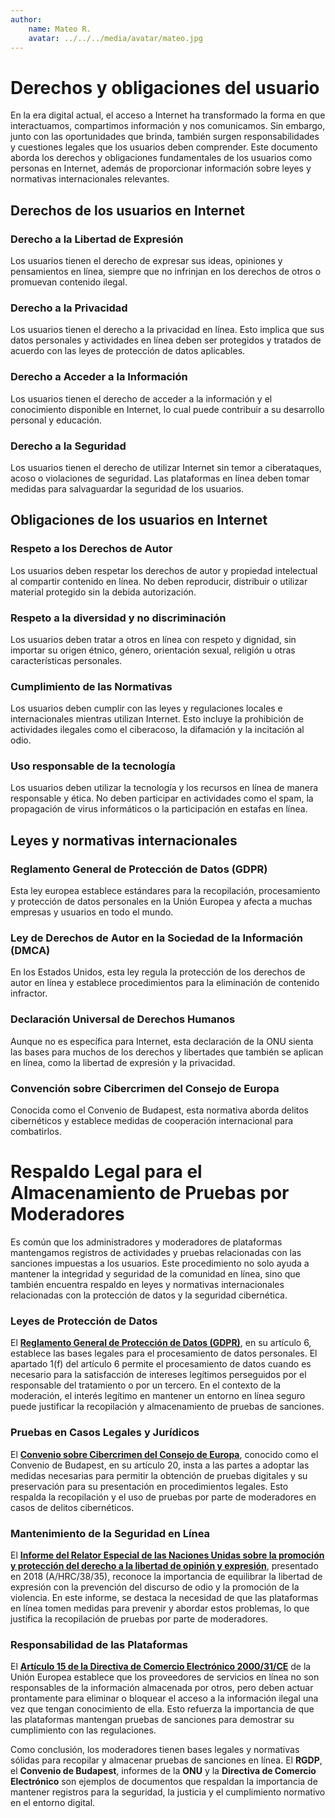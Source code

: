 ```yaml
---
author: 
    name: Mateo R.
    avatar: ../../../media/avatar/mateo.jpg
---
```


# Derechos y obligaciones del usuario

En la era digital actual, el acceso a Internet ha transformado la forma en que interactuamos, compartimos información y nos comunicamos. Sin embargo, junto con las oportunidades que brinda, también surgen responsabilidades y cuestiones legales que los usuarios deben comprender. Este documento aborda los derechos y obligaciones fundamentales de los usuarios como personas en Internet, además de proporcionar información sobre leyes y normativas internacionales relevantes.

## Derechos de los usuarios en Internet

### Derecho a la Libertad de Expresión
Los usuarios tienen el derecho de expresar sus ideas, opiniones y pensamientos en línea, siempre que no infrinjan en los derechos de otros o promuevan contenido ilegal.

### Derecho a la Privacidad
Los usuarios tienen el derecho a la privacidad en línea. Esto implica que sus datos personales y actividades en línea deben ser protegidos y tratados de acuerdo con las leyes de protección de datos aplicables.

### Derecho a Acceder a la Información
Los usuarios tienen el derecho de acceder a la información y el conocimiento disponible en Internet, lo cual puede contribuir a su desarrollo personal y educación.

### Derecho a la Seguridad
Los usuarios tienen el derecho de utilizar Internet sin temor a ciberataques, acoso o violaciones de seguridad. Las plataformas en línea deben tomar medidas para salvaguardar la seguridad de los usuarios.

## Obligaciones de los usuarios en Internet

### Respeto a los Derechos de Autor
Los usuarios deben respetar los derechos de autor y propiedad intelectual al compartir contenido en línea. No deben reproducir, distribuir o utilizar material protegido sin la debida autorización.

### Respeto a la diversidad y no discriminación
Los usuarios deben tratar a otros en línea con respeto y dignidad, sin importar su origen étnico, género, orientación sexual, religión u otras características personales.

### Cumplimiento de las Normativas
Los usuarios deben cumplir con las leyes y regulaciones locales e internacionales mientras utilizan Internet. Esto incluye la prohibición de actividades ilegales como el ciberacoso, la difamación y la incitación al odio.

### Uso responsable de la tecnología
Los usuarios deben utilizar la tecnología y los recursos en línea de manera responsable y ética. No deben participar en actividades como el spam, la propagación de virus informáticos o la participación en estafas en línea.

## Leyes y normativas internacionales

### Reglamento General de Protección de Datos (GDPR)
Esta ley europea establece estándares para la recopilación, procesamiento y protección de datos personales en la Unión Europea y afecta a muchas empresas y usuarios en todo el mundo.

### Ley de Derechos de Autor en la Sociedad de la Información (DMCA)
En los Estados Unidos, esta ley regula la protección de los derechos de autor en línea y establece procedimientos para la eliminación de contenido infractor.

### Declaración Universal de Derechos Humanos
Aunque no es específica para Internet, esta declaración de la ONU sienta las bases para muchos de los derechos y libertades que también se aplican en línea, como la libertad de expresión y la privacidad.

### Convención sobre Cibercrimen del Consejo de Europa
Conocida como el Convenio de Budapest, esta normativa aborda delitos cibernéticos y establece medidas de cooperación internacional para combatirlos.

# Respaldo Legal para el Almacenamiento de Pruebas por Moderadores

Es común que los administradores y moderadores de plataformas mantengamos registros de actividades y pruebas relacionadas con las sanciones impuestas a los usuarios. Este procedimiento no solo ayuda a mantener la integridad y seguridad de la comunidad en línea, sino que también encuentra respaldo en leyes y normativas internacionales relacionadas con la protección de datos y la seguridad cibernética.

### Leyes de Protección de Datos

El **[Reglamento General de Protección de Datos (GDPR)](https://eur-lex.europa.eu/ES/legal-content/summary/general-data-protection-regulation-gdpr.html)**, en su artículo 6, establece las bases legales para el procesamiento de datos personales. El apartado 1(f) del artículo 6 permite el procesamiento de datos cuando es necesario para la satisfacción de intereses legítimos perseguidos por el responsable del tratamiento o por un tercero. En el contexto de la moderación, el interés legítimo en mantener un entorno en línea seguro puede justificar la recopilación y almacenamiento de pruebas de sanciones.

### Pruebas en Casos Legales y Jurídicos

El **[Convenio sobre Cibercrimen del Consejo de Europa](https://rm.coe.int/16802fa403)**, conocido como el Convenio de Budapest, en su artículo 20, insta a las partes a adoptar las medidas necesarias para permitir la obtención de pruebas digitales y su preservación para su presentación en procedimientos legales. Esto respalda la recopilación y el uso de pruebas por parte de moderadores en casos de delitos cibernéticos.

### Mantenimiento de la Seguridad en Línea

El **[Informe del Relator Especial de las Naciones Unidas sobre la promoción y protección del derecho a la libertad de opinión y expresión](https://documents-dds-ny.un.org/doc/UNDOC/GEN/G18/096/75/PDF/G1809675.pdf?OpenElement)**, presentado en 2018 (A/HRC/38/35), reconoce la importancia de equilibrar la libertad de expresión con la prevención del discurso de odio y la promoción de la violencia. En este informe, se destaca la necesidad de que las plataformas en línea tomen medidas para prevenir y abordar estos problemas, lo que justifica la recopilación de pruebas por parte de moderadores.

### Responsabilidad de las Plataformas

El **[Artículo 15 de la Directiva de Comercio Electrónico 2000/31/CE](https://eur-lex.europa.eu/eli/dir/2000/31/oj)** de la Unión Europea establece que los proveedores de servicios en línea no son responsables de la información almacenada por otros, pero deben actuar prontamente para eliminar o bloquear el acceso a la información ilegal una vez que tengan conocimiento de ella. Esto refuerza la importancia de que las plataformas mantengan pruebas de sanciones para demostrar su cumplimiento con las regulaciones.

Como conclusión, los moderadores tienen bases legales y normativas sólidas para recopilar y almacenar pruebas de sanciones en línea. El **RGDP**, el **Convenio de Budapest**, informes de la **ONU** y la **Directiva de Comercio Electrónico** son ejemplos de documentos que respaldan la importancia de mantener registros para la seguridad, la justicia y el cumplimiento normativo en el entorno digital.